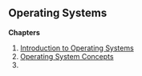 
## Operating Systems

**Chapters**
1) [Introduction to Operating Systems](1/README.md)
2) [Operating System Concepts](SICSR/Operating%20Systems/2/README.md)
3) 

